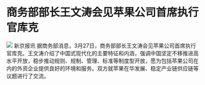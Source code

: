 # 商务部部长王文涛会见苹果公司首席执行官库克

![](https://inews.gtimg.com/news_bt/Opdbn8SBfYb-gWvvFTywl2jLEEm0zaszvrMM1MpJth6hIAA/1000)
新京报讯
据商务部消息，3月27日，商务部部长王文涛会见苹果公司首席执行官库克。王文涛介绍了中国式现代化的主要特征和内涵，强调中国坚定不移推进高水平开放，稳步推动规则、规制、管理、标准等制度型开放，愿为包括苹果公司在内的外资企业提供良好的环境和服务。双方就苹果在华发展、稳定产业链供应链等议题进行了交流。

